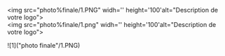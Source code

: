 <img src="photo%finale/1.PNG" widh='' height='100'alt="Description de votre logo"><br>
<img src="photo%finale/1.png" widh='' height='100'alt="Description de votre logo">

![1]("photo finale"/1.PNG)

